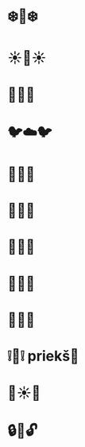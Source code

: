 # :snowflake::penguin::snowflake:      
# :sunny::cactus::sunny:
# :palm_tree::monkey::palm_tree:
# :bird::cloud::bird:
# :musical_note::notes::musical_note:
# :paw_prints::tiger2::paw_prints:
# :pig::tulip::pig:
# :poop::dash::poop:
# :rat::elephant::rat:
# :grey_exclamation::mouse2::grey_exclamation: priekš🐘
# :rat::sunny::elephant:
# :lock::key::unlock:
